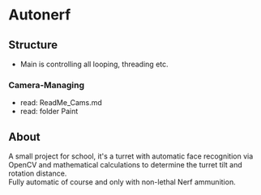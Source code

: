 # Autonerf
## Structure
- Main is controlling all looping, threading etc.
### Camera-Managing
- read: ReadMe_Cams.md
- read: folder Paint
## About
A small project for school, it's a turret with automatic face recognition via OpenCV and mathematical calculations to determine the turret tilt and rotation distance.<br>
Fully automatic of course and only with non-lethal Nerf ammunition.
